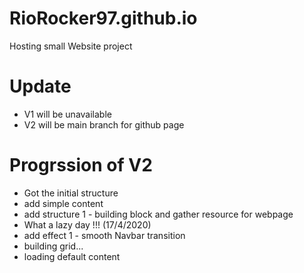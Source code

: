 # RioRocker97.github.io
Hosting small Website project

# Update
- V1 will be unavailable 
- V2 will be main branch for github page

# Progrssion of V2
- Got the initial structure 
- add simple content
- add structure 1 - building block and gather resource for webpage
- What a lazy day !!! (17/4/2020)
- add effect 1 - smooth Navbar transition
- building grid...
- loading default content
